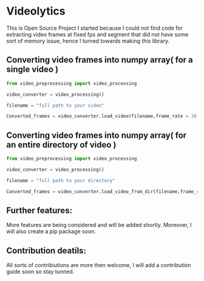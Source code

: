 # Videolytics
This is Open Source Project I started because I could not find code for extracting video frames at fixed fps and segment that did not have some sort of memory issue, hence I
turned towards making this library. 

## Converting video frames into numpy array( for a single video ) 
 ``` python 
 from video_preprocessing import video_processing

 video_converter = video_processing()

 filename = "full path to your video"

 Converted_frames = video_converter.load_video(filename,frame_rate = 30, segment=60, normalize = False)


```


## Converting video frames into numpy array( for an entire directory of video ) 
 ``` python 
 from video_preprocessing import video_processing

 video_converter = video_processing()

 filename = "full path to your directory"

 Converted_frames = video_converter.load_video_from_dir(filename,frame_rate = 30, segment=60, normalize = False)


```

## Further features:
More features are being considered and will be added shortly. Moreover, I will also create a pip package soon. 

## Contribution deatils:
All sorts of contribiutions are more then welcome, I will add a contribution guide soon so stay tunned. 
